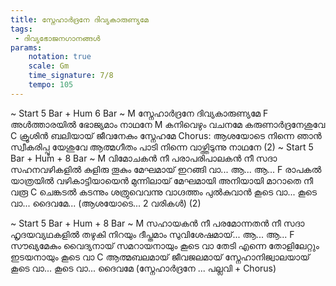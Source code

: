 ```yaml
---
title: സ്നേഹാർദ്രനേ ദിവ്യകാരുണ്യമേ
tags:
 - ദിവ്യഭോജനഗാനങ്ങൾ
params:
    notation: true
    scale: Gm
    time_signature: 7/8
    tempo: 105
---
```

~ Start 5 Bar + Hum 6 Bar ~
M
സ്നേഹാർദ്രനേ ദിവ്യകാരുണ്യമേ
F
അൾത്താരയിൽ ഭോജ്യമാം നാഥനേ
M
കനിവെഴും വചനമേ കരുണാർദ്രനേശുവേ
C
ക്രൂശിൻ ബലിയായ് ജീവനേകും സ്നേഹമേ
Chorus:
ആശയോടെ നിന്നെ ഞാൻ 
സ്വീകരിപ്പൂ യേശുവേ
ആത്മഗീതം പാടി നിന്നെ
വാഴ്ത്തിടുന്നു നാഥനേ (2)
~ Start 5 Bar + Hum + 8 Bar ~
M
വിമോചകൻ നീ പരാപരിപാലകൻ നീ സദാ
സഹനവഴികളിൽ കുളിരു തൂകും
മേഘമായ് ഇറങ്ങി വാ... ആ... ആ...
F
രാപകൽ യാത്രയിൽ വഴികാട്ടിയായെൻ മുന്നിലായ്
മേഘമായി അനിയായി മാറാതെ നീ വരൂ
C
ചെങ്കടൽ കടന്നും ശത്രുവെവന്നു വാഗ്ദത്തം പുൽകുവാൻ
കൂടെ വാ... കൂടെ വാ... ദൈവമേ...
(ആശയോടെ... 2 വരികൾ) (2)

~ Start 5 Bar + Hum + 8 Bar ~
M
സഹായകൻ നീ പരമോന്നതൻ നീ സദാ
ഹൃദയവ്യഥകളിൽ തഴുകി നിറയും ദീപ്തമാം
സുവിശേഷമായ്... ആ... ആ...
F
സൗഖ്യമേകും വൈദ്യനായ് സമറായനായും കൂടെ വാ
തേടി എന്നെ തോളിലേറ്റും ഇടയനായും കൂടെ വാ
C
ആത്മബലമായ് ജീവജലമായ് സ്നേഹാനിജ്വാലയായ്
കൂടെ വാ... കൂടെ വാ... ദൈവമേ
(സ്നേഹാർദ്രനേ ... പല്ലവി + Chorus)
